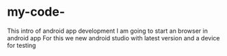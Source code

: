 # my-code-
This intro of android app development 
I am going to start an browser in android app
For this we new android studio with latest version and a device for testing
